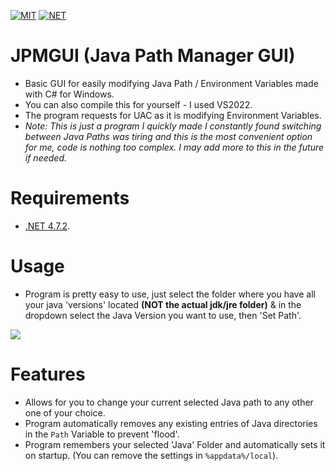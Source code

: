 [![MIT](https://img.shields.io/badge/license-MIT-9CF)]()
[![NET](https://img.shields.io/badge/.NET-4.7.2-ff69b4)]()

# JPMGUI (Java Path Manager GUI)
- Basic GUI for easily modifying Java Path / Environment Variables made with C# for Windows.
- You can also compile this for yourself - I used VS2022.
- The program requests for UAC as it is modifying Environment Variables.
- *Note: This is just a program I quickly made I constantly found switching between Java Paths was tiring and this is the most convenient option for me, code is nothing too complex. I may add more to this in the future if needed.*

# Requirements
- [.NET 4.7.2](https://dotnet.microsoft.com/en-us/download/dotnet-framework/net472).

# Usage
- Program is pretty easy to use, just select the folder where you have all your java 'versions' located **(NOT the actual jdk/jre folder)** & in the dropdown select the Java Version you want to use, then 'Set Path'.

<img src = "https://cdn.discordapp.com/attachments/833632547207643139/967394351388958720/unknown.png"></img>

# Features
- Allows for you to change your current selected Java path to any other one of your choice.
- Program automatically removes any existing entries of Java directories in the `Path` Variable to prevent 'flood'.
- Program remembers your selected 'Java' Folder and automatically sets it on startup. (You can remove the settings in `%appdata%/local`).
